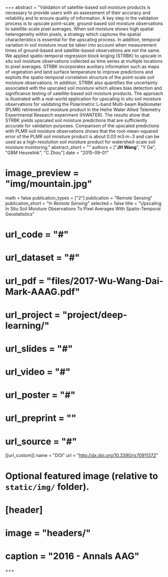 +++
abstract = "Validation of satellite-based soil moisture products is necessary to provide users with an assessment of their accuracy and reliability and to ensure quality of information. A key step in the validation process is to upscale point-scale, ground-based soil moisture observations to satellite-scale pixel averages. When soil moisture shows high spatial heterogeneity within pixels, a strategy which captures the spatial characteristics is essential for the upscaling process. In addition, temporal variation in soil moisture must be taken into account when measurement times of ground-based and satellite-based observations are not the same. We applied spatio-temporal regression block kriging (STRBK) to upscale in situ soil moisture observations collected as time series at multiple locations to pixel averages. STRBK incorporates auxiliary information such as maps of vegetation and land surface temperature to improve predictions and exploits the spatio-temporal correlation structure of the point-scale soil moisture observations. In addition, STRBK also quantifies the uncertainty associated with the upscaled soil moisture which allows bias detection and significance testing of satellite-based soil moisture products. The approach is illustrated with a real-world application for upscaling in situ soil moisture observations for validating the Polarimetric L-band Multi-beam Radiometer (PLMR) retrieved soil moisture product in the Heihe Water Allied Telemetry Experimental Research experiment (HiWATER). The results show that STRBK yields upscaled soil moisture predictions that are sufficiently accurate for validation purposes. Comparison of the upscaled predictions with PLMR soil moisture observations shows that the root-mean-squared error of the PLMR soil moisture product is about 0.03 m3·m−3 and can be used as a high-resolution soil moisture product for watershed-scale soil moisture monitoring."
abstract_short = ""
authors = ["**JH Wang**", "Y Ge", "GBM Heuvelink", "C Zhou"]
date = "2015-09-01"
# image_preview = "img/mountain.jpg"
math = false
publication_types = ["2"]
publication = "Remote Sensing"
publication_short = "In *Remote Sensing*"
selected = false
title = "Upscaling In Situ Soil Moisture Observations To Pixel Averages With Spatio-Temporal Geostatistics"
# url_code = "#"
# url_dataset = "#"
# url_pdf = "files/2017-Wu-Wang-Dai-Mark-AAAG.pdf"
# url_project = "project/deep-learning/"
# url_slides = "#"
# url_video = "#"
# url_poster = "#"
# url_preprint = ""
# url_source = "#"

[[url_custom]]
name = "DOI"
url = "http://dx.doi.org/10.3390/rs70911372"

# Optional featured image (relative to `static/img/` folder).
# [header]
# image = "headers/"
# caption = "2016 - Annals AAG"

+++


